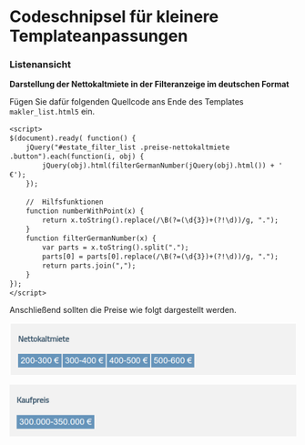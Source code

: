 # Codeschnipsel für kleinere Templateanpassungen

### Listenansicht

**Darstellung der Nettokaltmiete in der Filteranzeige im deutschen Format**

Fügen Sie dafür folgenden Quellcode ans Ende des Templates `makler_list.html5` ein.

```
<script>
$(document).ready( function() {
    jQuery("#estate_filter_list .preise-nettokaltmiete .button").each(function(i, obj) {
        jQuery(obj).html(filterGermanNumber(jQuery(obj).html()) + ' €');
    });

    //  Hilfsfunktionen
    function numberWithPoint(x) {
        return x.toString().replace(/\B(?=(\d{3})+(?!\d))/g, ".");
    }
    function filterGermanNumber(x) {
        var parts = x.toString().split(".");
        parts[0] = parts[0].replace(/\B(?=(\d{3})+(?!\d))/g, ".");
        return parts.join(",");
    }    
});
</script>
```

Anschließend sollten die Preise wie folgt dargestellt werden.

![](/img/konfiguration/contao4_preis_deutsches_format.png)

![](/img/konfiguration/contao4_preis_deutsches_format2.png)


